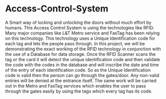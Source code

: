 # Access-Control-System
A Smart way of locking and unlocking the doors without much effort by humans. This Access Control System is using the technologies like RFID. Many major companies like L&amp;T Metro service and FasTag has been relying on this technology.
This technology uses a Unique Identification code for each tag and lets the people pass through.
In this project, we will be demonstrating the exact working of the RFID technology in conjunction with the use of a Database for data storage.
Once the RFID Scanner scans the tag or the card it will detect the unique identification code and then validate the code with the codes in the database and will inscribe the date and time of the entry of each identification code. 
So as the Unique Identification code is valid then the person can go through the gates/door. Any non-valid entries will be denied at the entrance itself.
The same work will be carried out in the Metro and FasTag services which enables the user to pass through the gates easily by using the tags which every tag has its code.

